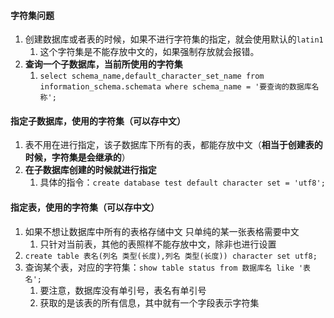 


#### 字符集问题
1. 创建数据库或者表的时候，如果不进行字符集的指定，就会使用默认的`latin1`
   1. 这个字符集是不能存放中文的，如果强制存放就会报错。
2. **查询一个子数据库，当前所使用的字符集**
   1. `select schema_name,default_character_set_name from information_schema.schemata where schema_name = '要查询的数据库名称';`



#### 指定子数据库，使用的字符集（可以存中文）
1. 表不用在进行指定，该子数据库下所有的表，都能存放中文（**相当于创建表的时候，字符集是会继承的**）
2. **在子数据库创建的时候就进行指定**
   1. 具体的指令：`create database test default character set = 'utf8';`



#### 指定表，使用的字符集（可以存中文）
1. 如果不想让数据库中所有的表格存储中文  只单纯的某一张表格需要中文
   1. 只针对当前表，其他的表照样不能存放中文，除非也进行设置
2. `create table 表名(列名 类型(长度),列名 类型(长度)) character set utf8;`
3. 查询某个表，对应的字符集：`show table status from 数据库名 like '表名';`
   1. 要注意，数据库没有单引号，表名有单引号
   2. 获取的是该表的所有信息，其中就有一个字段表示字符集


